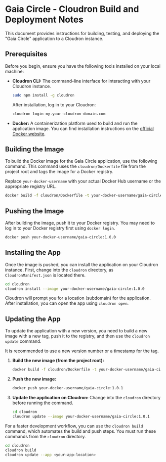 # Gaia Circle - Cloudron Build and Deployment Notes

This document provides instructions for building, testing, and deploying the "Gaia Circle" application to a Cloudron instance.

## Prerequisites

Before you begin, ensure you have the following tools installed on your local machine:

- **Cloudron CLI:** The command-line interface for interacting with your Cloudron instance.
  ```bash
  sudo npm install -g cloudron
  ```
  After installation, log in to your Cloudron:
  ```bash
  cloudron login my.your-cloudron-domain.com
  ```

- **Docker:** A containerization platform used to build and run the application image. You can find installation instructions on the [official Docker website](https://docs.docker.com/get-docker/).

## Building the Image

To build the Docker image for the Gaia Circle application, use the following command. This command uses the `cloudron/Dockerfile` file from the project root and tags the image for a Docker registry.

Replace `your-docker-username` with your actual Docker Hub username or the appropriate registry URL.

```bash
docker build -f cloudron/Dockerfile -t your-docker-username/gaia-circle:1.0.0 .
```

## Pushing the Image

After building the image, push it to your Docker registry. You may need to log in to your Docker registry first using `docker login`.

```bash
docker push your-docker-username/gaia-circle:1.0.0
```

## Installing the App

Once the image is pushed, you can install the application on your Cloudron instance. First, change into the `cloudron` directory, as `CloudronManifest.json` is located there.

```bash
cd cloudron
cloudron install --image your-docker-username/gaia-circle:1.0.0
```

Cloudron will prompt you for a location (subdomain) for the application. After installation, you can open the app using `cloudron open`.

## Updating the App

To update the application with a new version, you need to build a new image with a new tag, push it to the registry, and then use the `cloudron update` command.

It is recommended to use a new version number or a timestamp for the tag.

1.  **Build the new image (from the project root):**
    ```bash
    docker build -f cloudron/Dockerfile -t your-docker-username/gaia-circle:1.0.1 .
    ```

2.  **Push the new image:**
    ```bash
    docker push your-docker-username/gaia-circle:1.0.1
    ```

3.  **Update the application on Cloudron:**
    Change into the `cloudron` directory before running the command.
    ```bash
    cd cloudron
    cloudron update --image your-docker-username/gaia-circle:1.0.1
    ```

For a faster development workflow, you can use the `cloudron build` command, which automates the build and push steps. You must run these commands from the `cloudron` directory.

```bash
cd cloudron
cloudron build
cloudron update --app <your-app-location>